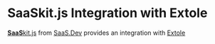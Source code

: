 
# **SaaS**kit.js Integration with Extole

[**SaaS**kit.js](https://saaskit.js.org) from [SaaS.Dev](https://saas.dev) provides an integration with [Extole](https://saaskit.js.org/integrations/extole)
